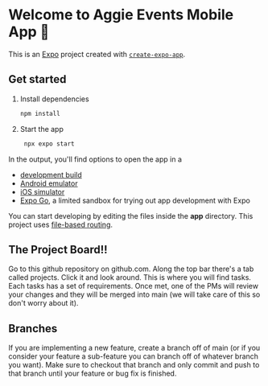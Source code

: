 # Welcome to Aggie Events Mobile App 👋

This is an [Expo](https://expo.dev) project created with [`create-expo-app`](https://www.npmjs.com/package/create-expo-app).

## Get started

1. Install dependencies

   ```bash
   npm install
   ```
2. Start the app

   ```bash
    npx expo start
   ```

In the output, you'll find options to open the app in a

- [development build](https://docs.expo.dev/develop/development-builds/introduction/)
- [Android emulator](https://docs.expo.dev/workflow/android-studio-emulator/)
- [iOS simulator](https://docs.expo.dev/workflow/ios-simulator/)
- [Expo Go](https://expo.dev/go), a limited sandbox for trying out app development with Expo

You can start developing by editing the files inside the **app** directory. This project uses [file-based routing](https://docs.expo.dev/router/introduction).

## The Project Board!!

Go to this github repository on github.com. Along the top bar there's a tab called projects. Click it and look around. This is where you will find tasks. Each tasks has a set of requirements. Once met, one of the PMs will review your changes and they will be merged into main (we will take care of this so don't worry about it).


## Branches

If you are implementing a new feature, create a branch off of main (or if you consider your feature a sub-feature you can branch off of whatever branch you want). Make sure to checkout that branch and only commit and push to that branch until your feature or bug fix is finished.
